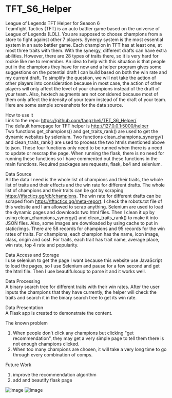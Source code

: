 # TFT_S6_Helper
League of Legends TFT Helper for Season 6<br />
Teamfight Tactics (TFT) is an auto battler game based on the universe of League of Legends (LOL). You are supposed to choose champions from a store to fight against other 7 players. Synergy system is the most essential system in an auto battler game. Each champion in TFT has at least one, at most three traits with them. With the synergy, different drafts can have extra abilities. However, there are 28 types of traits there, so it is very hard for rookie like me to remember. An idea to help with this situation is that people put in the champions they have for now and a helper program gives some suggestions on the potential draft I can build based on both the win rate and my current draft. To simplify the question, we will not take the action of other players into consideration because in most case, the action of other players will only affect the level of your champions instead of the draft of your team. Also, hextech augments are not considered because most of them only affect the intensity of your team instead of the draft of your team. Here are some sample screenshots for the data source.

How to use it<br />
Link to the repo: https://github.com/fangzheli/TFT_S6_Helper/<br />
The default homepage for TFT helper is http://127.0.0.1:5000/helper<br />
Two functions get_champions() and get_traits_rank() are used to get the dynamic websites by selenium. Two functions clean_champions_synergy() and clean_traits_rank() are used to process the two htmls mentioned above to json. These four functions only need to be runned when there is a need to update or rescrap the page. When running the flask, there is no need for running these functions so I have commented out these functions in the main functions.
Required packages are requests, flask, bs4 and selenium.

Data Source<br />
All the data I need is the whole list of champions and their traits, the whole list of traits and their effects and the win rate for different drafts. The whole list of champions and their traits can be got by scraping https://tftactics.gg/db/champions. The win rate for different drafts can be scraped from https://tftactics.gg/meta-report. I check the robots.txt file of this website and I am allowed to scrap anything.
Selenium are used to load the dynamic pages and downloads two html files. Then I clean it up by using clean_champions_synergy() and clean_traits_rank() to make it into JSON files. Also, some images are downloaded by using cache to put in static/imgs.
There are 58 records for champions and 95 records for the win rates of traits. For champions, each champion has the name, icon image, class, origin and cost. For traits, each trait has trait name, average place, win rate, top 4 rate and popularity.
    
Data Access and Storage<br />
I use selenium to get the page I want because this website use JavaScript to load the pages, so I use Selenium and pause for a few second and get the html file. Then I use beautifulsoup to parse it and it works well.
 
Data Processing<br />
A binary search tree for different traits with their win rates. After the user inputs the champions that they have currently, the helper will check the traits and search it in the binary search tree to get its win rate.

Data Presentation<br />
A Flask app is created to demonstrate the content.

The known problem<br />
1. When people don't click any champions but clicking "get recommendation", they may get a very simple page to tell them there is not enough champions clicked.<br />
2. When too many champions are chosen, it will take a very long time to go through every combination of comps.

Future Work<br />
1. improve the recommendation algorithm<br />
2. add and beautify flask page<br />

![image](https://user-images.githubusercontent.com/48412604/146498622-3240377d-293f-49ec-b385-12d2344fc45d.png)
![image](https://user-images.githubusercontent.com/48412604/146498693-a32437a5-339b-4479-900b-a0cfd3c7e6cf.png)
